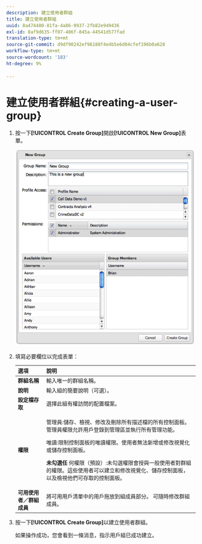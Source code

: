 ```yaml
---
description: 建立使用者群組
title: 建立使用者群組
uuid: 8a474480-81fa-4a86-9937-2fb82e949436
exl-id: 8af9d635-ff07-486f-845a-44541d577fad
translation-type: tm+mt
source-git-commit: d9df90242ef96188f4e4b5e6d04cfef196b0a628
workflow-type: tm+mt
source-wordcount: '183'
ht-degree: 9%

---
```


# 建立使用者群組{#creating-a-user-group}

1. 按一下&#x200B;**[!UICONTROL Create Group]**&#x200B;開啟&#x200B;**[!UICONTROL New Group]**&#x200B;表單。

   ![](assets/create_user_group.png)

1. 填寫必要欄位以完成表單：

   <table id="choicetable_3AE53AAC8A07471394EA993917B6AE33"> 
    <thead class="chhead sthead"> 
    <th class="choptionhd"> 選項</th> 
    <th class="chdeschd"> 說明</th> 
    </thead> 
    <tr class="chrow strow"> 
    <td class="choption"><strong>群組名稱</strong></td> 
    <td class="chdesc stentry"> 輸入唯一的群組名稱。</td> 
    </tr> 
    <tr class="chrow strow"> 
    <td class="choption"><strong>說明</strong></td> 
    <td class="chdesc stentry"> 輸入組的簡要說明（可選）。</td> 
    </tr> 
    <tr class="chrow strow"> 
    <td class="choption"><strong>設定檔存取</strong></td> 
    <td class="chdesc stentry"> 選擇此組有權訪問的配置檔案。</td> 
    </tr> 
    <tr class="chrow strow"> 
    <td class="choption"><strong>權限</strong></td> 
    <td class="chdesc stentry"> <p> <span class="uicontrol"> 管理員</span>:儲存、檢視、修改及刪除所有描述檔的所有控制面板。管理員權限允許用戶登錄到管理區並執行所有管理功能。 </p> <p> <span class="uicontrol"> 唯讀</span>:限制控制面板的唯讀權限。使用者無法新增或修改視覺化或儲存控制面板。 </p> <p> <b>未勾選任 </b>何權限（預設）:未勾選權限會授與一般使用者對群組的權限。這些使用者可以建立和修改視覺化、儲存控制面板，以及檢視他們可存取的控制面板。 </p> </td> 
    </tr> 
    <tr class="chrow strow"> 
    <td class="choption"><strong>可用使用者／群組成員</strong></td> 
    <td class="chdesc stentry">將<span class="uicontrol">可用用戶</span>清單中的用戶拖放到<span class="uicontrol">組成員</span>部分。 可隨時修改群組成員。 </td> 
    </tr> 
    </table>

1. 按一下&#x200B;**[!UICONTROL Create Group]**&#x200B;以建立使用者群組。

   如果操作成功，您會看到一條消息，指示用戶組已成功建立。
